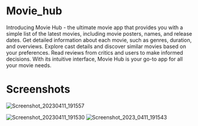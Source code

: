 # Movie_hub

Introducing Movie Hub - the ultimate movie app that provides you with a simple list of the latest movies, including movie posters, names, and release dates.
Get detailed information about each movie, such as genres, duration, and overviews. 
Explore cast details and discover similar movies based on your preferences.
Read reviews from critics and users to make informed decisions. With its intuitive interface, Movie Hub is your go-to app for all your movie needs.


# Screenshots

![Screenshot_20230411_191557](https://user-images.githubusercontent.com/45008991/231380585-ee19d4a8-c868-4aa0-9cb1-d9f47e87fd24.jpg)

![Screenshot_20230411_191530](https://user-images.githubusercontent.com/45008991/231380565-676c3bd1-e162-4779-bfe4-07d1ce15fc79.jpg)
![Screenshot_2023_0411_191543](https://user-images.githubusercontent.com/45008991/231380545-6d486ece-d560-4624-813a-469e860a3bbb.jpg)
